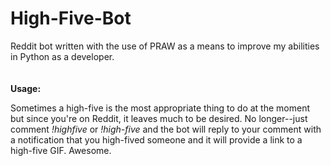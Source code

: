 # High-Five-Bot

Reddit bot written with the use of PRAW as a means to improve my abilities in Python as a developer.
</br></br></br>
**Usage:**

Sometimes a high-five is the most appropriate thing to do at the moment but since you're on Reddit, it leaves much to be desired. No longer--just comment *!highfive* or *!high-five* and the bot will reply to your comment with a notification that you high-fived someone and it will provide a link to a high-five GIF. Awesome.
